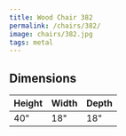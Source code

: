 ```yaml
---
title: Wood Chair 382
permalink: /chairs/382/
image: chairs/382.jpg
tags: metal
---
```

## Dimensions

Height | Width  | Depth
-------|--------|-------
40"    | 18"    | 18"